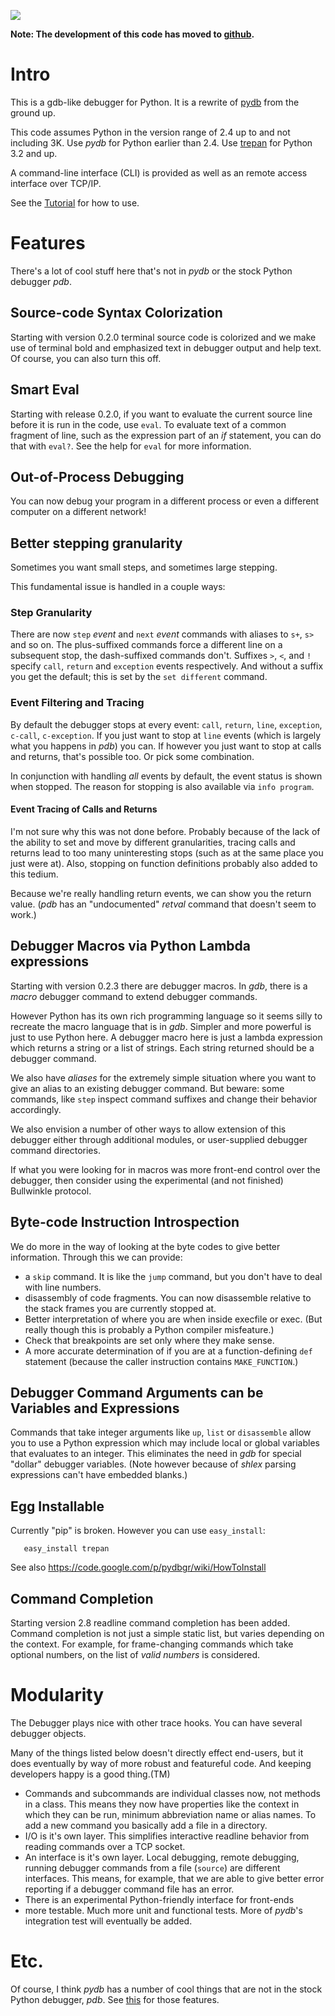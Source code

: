[![](https://drone.io/rocky/pydbgr/status.png)](https://drone.io/rocky/pydbgr/latest)

**Note: The development of this code has moved to [github](https://github.com/rocky/python2-trepan).**

# Intro #


This is a gdb-like debugger for Python. It is a rewrite of [pydb](http://bashdb.sf.net/pydb) from the ground up.

This code assumes Python in the version range of 2.4 up to and not including 3K. Use _pydb_ for Python earlier than 2.4. Use [trepan](http://code.google.com/p/python3-trepan) for Python 3.2 and up.

A command-line interface (CLI) is provided as well as an remote access interface over TCP/IP.

See the [Tutorial](http://code.google.com/p/pydbgr/wiki/Tutorial) for how to use.

# Features #
There's a lot of cool stuff here that's not in _pydb_ or the stock Python debugger _pdb_.

## Source-code Syntax Colorization ##

Starting with version 0.2.0 terminal source code is colorized and we make use of terminal bold and emphasized text in debugger output and help text. Of course, you can also turn this off.

## Smart Eval ##

Starting with release 0.2.0, if you want to evaluate the current source line before it is run in the code, use `eval`. To evaluate text of a common fragment of line, such as the expression part of an _if_ statement, you can do that with `eval?`. See the help for `eval` for more information.

## Out-of-Process Debugging ##

You can now debug your program in a different process or even a different computer on a different network!

## Better stepping granularity ##

Sometimes you want small steps, and sometimes large stepping.

This fundamental issue is handled in a couple ways:

### Step Granularity ###

There are now `step` _event_ and `next`  _event_ commands with aliases to `s+`, `s>` and so on. The plus-suffixed commands force a different line on a subsequent stop, the dash-suffixed commands don't.
Suffixes `>`, `<`, and `!` specify `call`, `return` and `exception` events respectively. And without a suffix you get the default; this is set by the `set different` command.

### Event Filtering and Tracing ###

By default the debugger stops at every event: `call`, `return`, `line`, `exception`, `c-call`, `c-exception`. If you just want to stop at `line` events (which is largely what you happens in _pdb_) you can. If however you just want to stop at calls and returns, that's possible too. Or pick some combination.

In conjunction with handling _all_ events by default, the event status is shown when stopped. The reason for stopping is also available via `info program`.

#### Event Tracing of Calls and Returns ####

I'm not sure why this was not done before. Probably because of the lack of the ability to set and move by different granularities, tracing calls and returns lead to too many uninteresting stops (such as at the same place you just were at). Also, stopping on function definitions probably also added to this tedium.

Because we're really handling return events, we can show you the return value. (_pdb_ has an "undocumented" _retval_ command that doesn't seem to work.)

## Debugger Macros via Python Lambda expressions ##

Starting with version 0.2.3 there are debugger macros.  In _gdb_,
there is a _macro_ debugger command to extend debugger commands.

However Python has its own rich programming language so it seems silly to recreate the macro language that is in _gdb_. Simpler and more powerful is just to use Python here. A debugger macro here is just a lambda expression which returns a string or a list of strings. Each string returned should be a debugger command.

We also have _aliases_ for the extremely simple situation where you want to give an alias to an existing debugger command. But beware: some commands, like `step` inspect command suffixes and change their behavior accordingly.

We also envision a number of other ways to allow extension of this debugger either through additional modules, or user-supplied debugger command directories.

If what you were looking for in macros was more front-end control over the debugger, then consider using the experimental (and not finished) Bullwinkle protocol.

## Byte-code Instruction Introspection ##

We do more in the way of looking at the byte codes to give better information. Through this we can provide:
  * a `skip` command. It is like the `jump` command, but you don't have to deal with line numbers.
  * disassembly of code fragments. You can now disassemble relative to the stack frames you are currently stopped at.
  * Better interpretation of where you are when inside execfile or exec. (But really though this is probably a Python compiler misfeature.)
  * Check that breakpoints are set only where they make sense.
  * A more accurate determination of if you are at a function-defining `def` statement (because the caller instruction contains `MAKE_FUNCTION`.)

## Debugger Command Arguments can be Variables and Expressions ##

Commands that take integer arguments like `up`, `list` or
`disassemble` allow you to use a Python expression which may include
local or global variables that evaluates to an integer. This
eliminates the need in _gdb_ for special "dollar" debugger
variables. (Note however because of _shlex_ parsing expressions can't
have embedded blanks.)

## Egg Installable ##

Currently "pip" is broken. However you can use `easy_install`:

```
   easy_install trepan
```

See also https://code.google.com/p/pydbgr/wiki/HowToInstall

## Command Completion ##

Starting version 2.8 readline command completion has been added. Command completion is not just a simple static list, but varies depending on the context. For example, for frame-changing commands which take optional numbers, on the list of _valid numbers_ is considered.

# Modularity #

The Debugger plays nice with other trace hooks. You can have several debugger objects.

Many of the things listed below doesn't directly effect end-users, but it does eventually by way of more robust and featureful code. And keeping developers happy is a good thing.(TM)

  * Commands and subcommands are individual classes now, not methods in a class. This means they now have properties like the context in which they can be run, minimum abbreviation name or alias names. To add a new command you basically add a file in a directory.
  * I/O is it's own layer. This simplifies interactive readline behavior from reading commands over a TCP socket.
  * An interface is it's own layer. Local debugging, remote debugging, running debugger commands from a file (`source`) are different interfaces. This means, for example, that we are able to give better error reporting if a debugger command file has an error.
  * There is an experimental Python-friendly interface for front-ends
  * more testable. Much more unit and functional tests. More of _pydb_'s integration test will eventually be added.

# Etc. #

Of course, I think _pydb_ has a number of cool things that are not in
the stock Python debugger, _pdb_. See
[this](http://bashdb.sourceforge.net/pydb/features.html) for those
features.